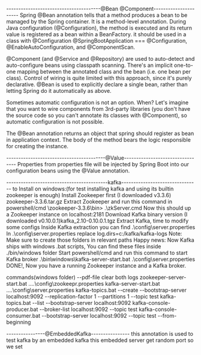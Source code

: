 ---------------------------------------@Bean  @Component----------------------
Spring @Bean annotation tells that a method produces a bean to be managed by the Spring container.
 It is a method-level annotation. During Java configuration (@Configuration), the method is executed 
 and its return value is registered as a bean within a BeanFactory.
 it should be used in a class with @Configuration
 @SpringBootApplication === @Configuration, @EnableAutoConfiguration, and @ComponentScan.
 
 @Component (and @Service and @Repository) are used to auto-detect and auto-configure beans using classpath scanning.
  There's an implicit one-to-one mapping between the annotated class and the bean (i.e. one bean per class).
  Control of wiring is quite limited with this approach, since it's purely declarative.
 @Bean is used to explicitly declare a single bean, rather than letting Spring do it automatically as above.
 
 Sometimes automatic configuration is not an option. When? Let's imagine that you want to wire components from 3rd-party libraries 
 (you don't have the source code so you can't annotate its classes with @Component), so automatic configuration is not possible.
 
 The @Bean annotation returns an object that spring should register as bean in application context. 
 The body of the method bears the logic responsible for creating the instance.
 
-----------------------------------------@Value---------------------------------
 Properties from properties file will be injected by Spring Boot into our configuration beans using the @Value annotation.

------------------------------------------kafka--------------------------------
 to Install on windows:(for test installing kafka and using its builtin zookeeper is enough)
 Install Zookeeper first (I downloaded v3.3.6) zookeeper-3.3.6.tar.gz
 Extract Zookeeper and run this command in powershell/cmd \zookeeper-3.3.6\bin> .\zkServer.cmd Now this should up a Zookeeper instance on localhost:2181
 Download Kafka binary version (I downloaded v0.10.0.1)kafka_2.10-0.10.0.1.tgz
 Extract Kafka, time to modify some configs
 Inside Kafka extraction you can find .\config\server.properties
 In .\config\server.properties replace log.dirs=c:/kafka/kafka-logs
 Note: Make sure to create those folders in relevant paths
 Happy news: Now Kafka ships with windows .bat scripts, You can find these files inside ./bin/windows folder
 Start powershell/cmd and run this command to start Kafka broker  .\bin\windows\kafka-server-start.bat .\config\server.properties
 DONE!, Now you have a running Zookeeper instance and a Kafka broker.

commands(windows folder) --pdf-file
  clear both logs
  zookeeper-server-start.bat  ..\..\config\zookeepr.properties
  kafka-server-start.bat  ..\..\config\server.properties
  kafka-topics.bat --create --bootstrap-server localhost:9092 --replication-factor 1 --partitions 1 --topic test
  kafka-topics.bat --list --bootstrap-server localhost:9092
  kafka-console-producer.bat --broker-list localhost:9092 --topic test
  kafka-console-consumer.bat --bootstrap-server localhost:9092 --topic test --from-beginning

----------------@EmbeddedKafka----------------
this annotation is used to test kafka by an embedded kafka
this embedded server get random port so we set 